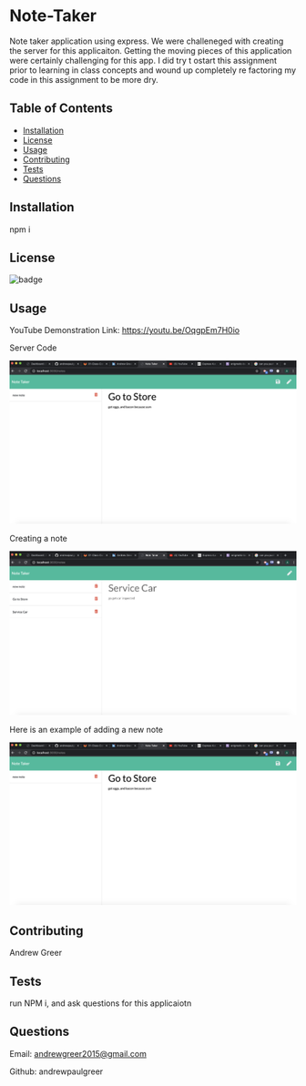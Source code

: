 # Note-Taker
Note taker application using express. We were challeneged with creating the server for this applicaiton. Getting the moving pieces of this application were certainly challenging for this app. I did try t ostart this assignment prior to learning in class concepts and wound up completely re factoring my code in this assignment to be more dry.

## Table of Contents

- [Installation](#installation)
- [License](#license)
- [Usage](#usage)
- [Contributing](#contributing)
- [Tests](#tests)
- [Questions](#questions)

## Installation

npm i

## License

![badge](https://img.shields.io/badge/License-MIT-green.svg)

## Usage

YouTube Demonstration Link: https://youtu.be/OqgpEm7H0io

Server Code

![Getting Started](./media/add-note.jpeg)

Creating a note

![Getting Started](./media/new-note.jpeg)

Here is an example of adding a new note

![Getting Started](./media/add-note.jpeg)


## Contributing

Andrew Greer

## Tests

run NPM i, and ask questions for this applicaiotn

## Questions

Email: andrewgreer2015@gmail.com

Github: andrewpaulgreer



